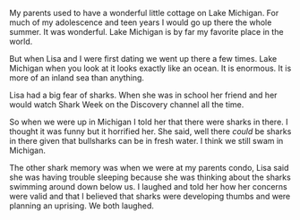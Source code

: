 My parents used to have a wonderful little cottage on Lake Michigan. For much of my adolescence and teen years I would go up there the whole summer. It was wonderful. Lake Michigan is by far my favorite place in the world. 

But when Lisa and I were first dating we went up there a few times. Lake Michigan when you look at it looks exactly like an ocean. It is enormous. It is more of an inland sea than anything. 

Lisa had a big fear of sharks. When she was in school her friend and her would watch Shark Week on the Discovery channel all the time. 

So when we were up in Michigan I told her that there were sharks in there. I thought it was funny but it horrified her. She said, well there _could_ be sharks in there given that bullsharks can be in fresh water. I think we still swam in Michigan.

The other shark memory was when we were at my parents condo, Lisa said she was having trouble sleeping because she was thinking about the sharks swimming around down below us. I laughed and told her how her concerns were valid and that I believed that sharks were developing thumbs and were planning an uprising. We both laughed. 